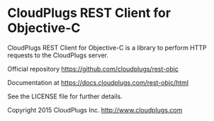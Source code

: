 CloudPlugs REST Client for Objective-C
======================================

CloudPlugs REST Client for Objective-C is a library to perform HTTP requests to the CloudPlugs server.

Official repository https://github.com/cloudplugs/rest-objc

Documentation at https://docs.cloudplugs.com/rest-objc/html

See the LICENSE file for further details.

Copyright 2015 CloudPlugs Inc.  http://www.cloudplugs.com
